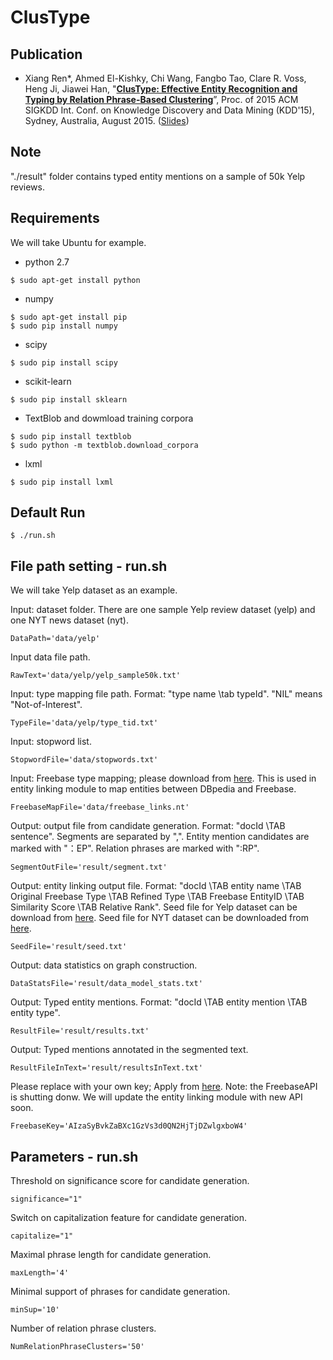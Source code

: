 # ClusType

## Publication

* Xiang Ren\*, Ahmed El-Kishky, Chi Wang, Fangbo Tao, Clare R. Voss, Heng Ji, Jiawei Han, "**[ClusType: Effective Entity Recognition and Typing by Relation Phrase-Based Clustering](http://web.engr.illinois.edu/~xren7/fp611-ren.pdf)**”, Proc. of 2015 ACM SIGKDD Int. Conf. on Knowledge Discovery and Data Mining (KDD'15), Sydney, Australia, August 2015. ([Slides](http://web.engr.illinois.edu/~xren7/KDD15-ClusType_v1.pdf))

## Note

"./result" folder contains typed entity mentions on a sample of 50k Yelp reviews.

## Requirements

We will take Ubuntu for example.

* python 2.7
```
$ sudo apt-get install python
```
* numpy
```
$ sudo apt-get install pip
$ sudo pip install numpy
```
* scipy
```
$ sudo pip install scipy
```
* scikit-learn
```
$ sudo pip install sklearn
```
* TextBlob and dowmload training corpora
```
$ sudo pip install textblob
$ sudo python -m textblob.download_corpora
```
* lxml
```
$ sudo pip install lxml
```

## Default Run

```
$ ./run.sh  
```

## File path setting - run.sh

We will take Yelp dataset as an example.

Input: dataset folder. There are one sample Yelp review dataset (yelp) and one NYT news dataset (nyt).
```
DataPath='data/yelp'
```

Input data file path.
```
RawText='data/yelp/yelp_sample50k.txt'
```

Input: type mapping file path. Format: "type name \tab typeId". "NIL" means "Not-of-Interest".
```
TypeFile='data/yelp/type_tid.txt'
```

Input: stopword list.
```
StopwordFile='data/stopwords.txt'
```

Input: Freebase type mapping; please download from [here](https://www.dropbox.com/s/fse5wyjevq8etmo/freebase_links.nt?dl=0). This is used in entity linking module to map entities between DBpedia and Freebase. 
```
FreebaseMapFile='data/freebase_links.nt'
```

Output: output file from candidate generation. Format: "docId \TAB sentence". Segments are separated by ",". Entity mention candidates are marked with "：EP". Relation phrases are marked with ":RP".
```
SegmentOutFile='result/segment.txt'
```

Output: entity linking output file. Format: "docId \TAB entity name \TAB Original Freebase Type \TAB Refined Type \TAB Freebase EntityID \TAB Similarity Score \TAB Relative Rank". Seed file for Yelp dataset can be download from [here](https://www.dropbox.com/s/w628rwpb3kbmuea/seed_yelp.txt?dl=0). Seed file for NYT dataset can be downloaded from [here](https://www.dropbox.com/s/k0qzsvbbpngptjt/seed_nyt.txt?dl=0).
```
SeedFile='result/seed.txt'
```

Output: data statistics on graph construction.
```
DataStatsFile='result/data_model_stats.txt'
```

Output: Typed entity mentions. Format: "docId \TAB entity mention \TAB entity type".
```
ResultFile='result/results.txt'
```

Output: Typed mentions annotated in the segmented text. 
```
ResultFileInText='result/resultsInText.txt'
```

Please replace with your own key; Apply from [here](https://code.google.com/apis/console). Note: the FreebaseAPI is shutting donw. We will update the entity linking module with new API soon.
```
FreebaseKey='AIzaSyBvkZaBXc1GzVs3d0QN2HjTjDZwlgxboW4' 
```

## Parameters - run.sh

Threshold on significance score for candidate generation.
```
significance="1"
```

Switch on capitalization feature for candidate generation.
```
capitalize="1"
```

Maximal phrase length for candidate generation.
```
maxLength='4'
```

Minimal support of phrases for candidate generation.
```
minSup='10'
```

Number of relation phrase clusters.
```
NumRelationPhraseClusters='50'
```



